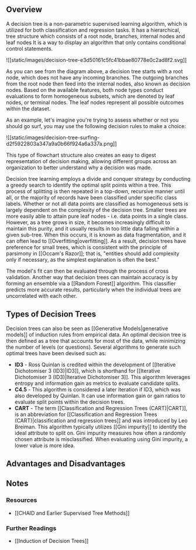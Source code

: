 ## Overview
A decision tree is a non-parametric supervised learning algorithm, which is utilized for both classification and regression tasks. It has a hierarchical, tree structure which consists of a root node, branches, internal nodes and leaf nodes It is a way to display an algorithm that only contains conditional control statements.

![[static/images/decision-tree-e3d50161c5fc41bbae80778e0c2ad8f2.svg]]

As you can see from the diagram above, a decision tree starts with a root node, which does not have any incoming branches. The outgoing branches from the root node then feed into the internal nodes, also known as decision nodes. Based on the available features, both node types conduct evaluations to form homogeneous subsets, which are denoted by leaf nodes, or terminal nodes. The leaf nodes represent all possible outcomes within the dataset.

As an example, let's imagine you're trying to assess whether or not you should go surf, you may use the following decision rules to make a choice:

![[static/images/decision-tree-surfing-d2f5922803a347a9a0b66f924a6a337a.png]]

This type of flowchart structure also creates an easy to digest representation of decision making, allowing different groups across an organization to better understand why a decision was made.

Decision tree learning employs a divide and conquer strategy by conducting a greedy search to identify the optimal split points within a tree. This process of splitting is then repeated in a top-down, recursive manner until all, or the majority of records have been classified under specific class labels. Whether or not all data points are classified as homogeneous sets is largely dependent on the complexity of the decision tree. Smaller trees are more easily able to attain pure leaf nodes - i.e. data points in a single class. However, as a tree grows in size, it becomes increasingly difficult to maintain this purity, and it usually results in too little data falling within a given sub-tree. When this occurs, it is known as data fragmentation, and it can often lead to [[Overfitting|overfitting]]. As a result, decision trees have preference for small trees, which is consistent with the principle of parsimony in [[Occam's Razor]]; that is, "entities should add complexity only if necessary, as the simplest explanation is often the best."

The model's fit can then be evaluated through the process of cross validation. Another way that decision trees can maintain accuracy is by forming an ensemble via a [[Random Forest]] algorithm. This classifier predicts more accurate results, particularly when the individual trees are uncorrelated with each other.

## Types of Decision Trees
Decision trees can also be seen as [[Generative Models|generative models]] of induction rules from empirical data. An optimal decision tree is then defined as a tree that accounts for most of the data, while minimizing the number of levels (or questions). Several algorithms to generate such optimal trees have been devised such as:

- **ID3** - Ross Quinlan is credited within the development of [[Iterative Dichotomiser 3 (ID3)|ID3]], which is shorthand for [[Iterative Dichotomiser 3 (ID3)|Iterative Dichotomiser 3]]. This algorithm leverages entropy and information gain as metrics to evaluate candidate splits.
- **C4.5** - This algorithm is considered a later iteration if ID3, which was also developed by Quinlan. It can use information gain or gain ratios to evaluate split points within the decision trees.
- **CART** - The term [[Classification and Regression Trees (CART)|CART]], is an abbreviation for [[Classification and Regression Trees (CART)|classification and regression trees]] and was introduced by Leo Breiman. This algorithm typically utilizes [[Gini impurity]] to identify the ideal attribute to split on. Gini impurity measures how often a randomly chosen attribute is misclassified. When evaluating using Gini impurity, a lower value is more idea.

## Advantages and Disadvantages


## Notes
### Resources
- [[CHAID and Earlier Supervised Tree Methods]]
### Further Readings
- [[Induction of Decision Trees]]